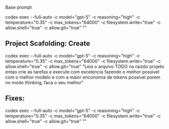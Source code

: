 Base prompt

codex exec --full-auto -c model="gpt-5" -c reasoning="high" -c temperature="0.35" -c max_tokens="64000" -c filesystem.write="true" -c allow.shell="true" -c allow.git="true" ""

## Project Scafolding: Create


codex exec --full-auto -c model="gpt-5" -c reasoning="high" -c temperature="0.35" -c max_tokens="64000" -c filesystem.write="true" -c allow.shell="true" -c allow.git="true" "Leia o arquivo TODO na raizdo projeto entao crie as tarefas e execute com excelencia fazendo o melhor possivel com o melhor modelo e com a maior enconomia de tokens possivel porem no modo thinking, faca o seu melhor"

## Fixes:

codex exec --full-auto -c model="gpt-5" -c reasoning="high" -c temperature="0.35" -c max_tokens="64000" -c filesystem.write="true" -c allow.shell="true" -c allow.git="true" ""
